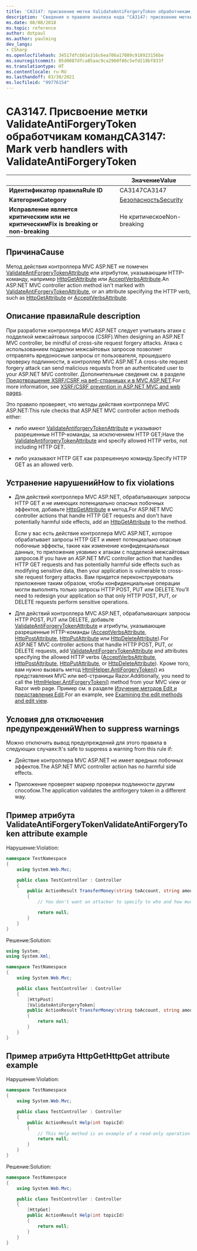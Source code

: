 ```yaml
---
title: 'CA3147: присвоение метки ValidateAntiForgeryToken обработчикам команд (анализ кода)'
description: 'Сведения о правиле анализа кода "CA3147: присвоение метки ValidateAntiForgeryToken обработчикам команд"'
ms.date: 08/08/2018
ms.topic: reference
author: dotpaul
ms.author: paulming
dev_langs:
- CSharp
ms.openlocfilehash: 34517dfcb01e316c6ea706a17089c918923156be
ms.sourcegitcommit: 05d0087dfca85aac9ca2960f86c5efd218bf833f
ms.translationtype: HT
ms.contentlocale: ru-RU
ms.lasthandoff: 03/30/2021
ms.locfileid: "99776154"
---
```

# <a name="ca3147-mark-verb-handlers-with-validateantiforgerytoken"></a><span data-ttu-id="dcfb0-103">CA3147. Присвоение метки ValidateAntiForgeryToken обработчикам команд</span><span class="sxs-lookup"><span data-stu-id="dcfb0-103">CA3147: Mark verb handlers with ValidateAntiForgeryToken</span></span>

| | <span data-ttu-id="dcfb0-104">Значение</span><span class="sxs-lookup"><span data-stu-id="dcfb0-104">Value</span></span> |
|-|-|
| <span data-ttu-id="dcfb0-105">**Идентификатор правила**</span><span class="sxs-lookup"><span data-stu-id="dcfb0-105">**Rule ID**</span></span> |<span data-ttu-id="dcfb0-106">CA3147</span><span class="sxs-lookup"><span data-stu-id="dcfb0-106">CA3147</span></span>|
| <span data-ttu-id="dcfb0-107">**Категория**</span><span class="sxs-lookup"><span data-stu-id="dcfb0-107">**Category**</span></span> |[<span data-ttu-id="dcfb0-108">Безопасность</span><span class="sxs-lookup"><span data-stu-id="dcfb0-108">Security</span></span>](security-warnings.md)|
| <span data-ttu-id="dcfb0-109">**Исправление является критическим или не критическим**</span><span class="sxs-lookup"><span data-stu-id="dcfb0-109">**Fix is breaking or non-breaking**</span></span> |<span data-ttu-id="dcfb0-110">Не критическое</span><span class="sxs-lookup"><span data-stu-id="dcfb0-110">Non-breaking</span></span>|

## <a name="cause"></a><span data-ttu-id="dcfb0-111">Причина</span><span class="sxs-lookup"><span data-stu-id="dcfb0-111">Cause</span></span>

<span data-ttu-id="dcfb0-112">Метод действия контроллера MVC ASP.NET не помечен [ValidateAntiForgeryTokenAttribute](/previous-versions/aspnet/dd492108(v=vs.118)) или атрибутом, указывающим HTTP-команду, например [HttpGetAttribute](/previous-versions/aspnet/ee470993(v%3dvs.118)) или [AcceptVerbsAttribute](/previous-versions/aspnet/dd470553%28v%3dvs.118%29).</span><span class="sxs-lookup"><span data-stu-id="dcfb0-112">An ASP.NET MVC controller action method isn't marked with [ValidateAntiForgeryTokenAttribute](/previous-versions/aspnet/dd492108(v=vs.118)), or an attribute specifying the HTTP verb, such as [HttpGetAttribute](/previous-versions/aspnet/ee470993(v%3dvs.118)) or [AcceptVerbsAttribute](/previous-versions/aspnet/dd470553%28v%3dvs.118%29).</span></span>

## <a name="rule-description"></a><span data-ttu-id="dcfb0-113">Описание правила</span><span class="sxs-lookup"><span data-stu-id="dcfb0-113">Rule description</span></span>

<span data-ttu-id="dcfb0-114">При разработке контроллера MVC ASP.NET следует учитывать атаки с подделкой межсайтовых запросов (CSRF).</span><span class="sxs-lookup"><span data-stu-id="dcfb0-114">When designing an ASP.NET MVC controller, be mindful of cross-site request forgery attacks.</span></span> <span data-ttu-id="dcfb0-115">Атака с использованием подделки межсайтовых запросов позволяет отправлять вредоносные запросы от пользователя, прошедшего проверку подлинности, в контроллер MVC ASP.NET.</span><span class="sxs-lookup"><span data-stu-id="dcfb0-115">A cross-site request forgery attack can send malicious requests from an authenticated user to your ASP.NET MVC controller.</span></span> <span data-ttu-id="dcfb0-116">Дополнительные сведения см. в разделе [Предотвращение XSRF/CSRF на веб-страницах и в MVC ASP.NET](/aspnet/mvc/overview/security/xsrfcsrf-prevention-in-aspnet-mvc-and-web-pages).</span><span class="sxs-lookup"><span data-stu-id="dcfb0-116">For more information, see [XSRF/CSRF prevention in ASP.NET MVC and web pages](/aspnet/mvc/overview/security/xsrfcsrf-prevention-in-aspnet-mvc-and-web-pages).</span></span>

<span data-ttu-id="dcfb0-117">Это правило проверяет, что методы действия контроллера MVC ASP.NET:</span><span class="sxs-lookup"><span data-stu-id="dcfb0-117">This rule checks that ASP.NET MVC controller action methods either:</span></span>

- <span data-ttu-id="dcfb0-118">либо имеют [ValidateAntiforgeryTokenAttribute](/previous-versions/aspnet/dd492108%28v%3dvs.118%29) и указывают разрешенные HTTP-команды, за исключением HTTP GET;</span><span class="sxs-lookup"><span data-stu-id="dcfb0-118">Have the [ValidateAntiforgeryTokenAttribute](/previous-versions/aspnet/dd492108%28v%3dvs.118%29) and specify allowed HTTP verbs, not including HTTP GET.</span></span>

- <span data-ttu-id="dcfb0-119">либо указывают HTTP GET как разрешенную команду.</span><span class="sxs-lookup"><span data-stu-id="dcfb0-119">Specify HTTP GET as an allowed verb.</span></span>

## <a name="how-to-fix-violations"></a><span data-ttu-id="dcfb0-120">Устранение нарушений</span><span class="sxs-lookup"><span data-stu-id="dcfb0-120">How to fix violations</span></span>

- <span data-ttu-id="dcfb0-121">Для действий контроллера MVC ASP.NET, обрабатывающих запросы HTTP GET и не имеющих потенциально опасных побочных эффектов, добавьте [HttpGetAttribute](/previous-versions/aspnet/ee470993%28v%3dvs.118%29) в метод.</span><span class="sxs-lookup"><span data-stu-id="dcfb0-121">For ASP.NET MVC controller actions that handle HTTP GET requests and don't have potentially harmful side effects, add an [HttpGetAttribute](/previous-versions/aspnet/ee470993%28v%3dvs.118%29) to the method.</span></span>

  <span data-ttu-id="dcfb0-122">Если у вас есть действие контроллера MVC ASP.NET, которое обрабатывает запросы HTTP GET и имеет потенциально опасные побочные эффекты, такие как изменение конфиденциальных данных, то приложение уязвимо к атакам с подделкой межсайтовых запросов.</span><span class="sxs-lookup"><span data-stu-id="dcfb0-122">If you have an ASP.NET MVC controller action that handles HTTP GET requests and has potentially harmful side effects such as modifying sensitive data, then your application is vulnerable to cross-site request forgery attacks.</span></span>  <span data-ttu-id="dcfb0-123">Вам придется переконструировать приложение таким образом, чтобы конфиденциальные операции могли выполнять только запросы HTTP POST, PUT или DELETE.</span><span class="sxs-lookup"><span data-stu-id="dcfb0-123">You'll need to redesign your application so that only HTTP POST, PUT, or DELETE requests perform sensitive operations.</span></span>

- <span data-ttu-id="dcfb0-124">Для действий контроллера MVC ASP.NET, обрабатывающих запросы HTTP POST, PUT или DELETE, добавьте [ValidateAntiForgeryTokenAttribute](/previous-versions/aspnet/dd492108(v=vs.118)) и атрибуты, указывающие разрешенные HTTP-команды ([AcceptVerbsAttribute](/previous-versions/aspnet/dd470553%28v%3dvs.118%29), [HttpPostAttribute](/previous-versions/aspnet/ee264023%28v%3dvs.118%29), [HttpPutAttribute](/previous-versions/aspnet/ee470909%28v%3dvs.118%29) или [HttpDeleteAttribute](/previous-versions/aspnet/ee470917%28v%3dvs.118%29)).</span><span class="sxs-lookup"><span data-stu-id="dcfb0-124">For ASP.NET MVC controller actions that handle HTTP POST, PUT, or DELETE requests, add [ValidateAntiForgeryTokenAttribute](/previous-versions/aspnet/dd492108(v=vs.118)) and attributes specifying the allowed HTTP verbs ([AcceptVerbsAttribute](/previous-versions/aspnet/dd470553%28v%3dvs.118%29), [HttpPostAttribute](/previous-versions/aspnet/ee264023%28v%3dvs.118%29), [HttpPutAttribute](/previous-versions/aspnet/ee470909%28v%3dvs.118%29), or [HttpDeleteAttribute](/previous-versions/aspnet/ee470917%28v%3dvs.118%29)).</span></span> <span data-ttu-id="dcfb0-125">Кроме того, вам нужно вызвать метод [HtmlHelper.AntiForgeryToken()](/previous-versions/aspnet/dd504812%28v%3dvs.118%29) из представления MVC или веб-страницы Razor.</span><span class="sxs-lookup"><span data-stu-id="dcfb0-125">Additionally, you need to call the [HtmlHelper.AntiForgeryToken()](/previous-versions/aspnet/dd504812%28v%3dvs.118%29) method from your MVC view or Razor web page.</span></span> <span data-ttu-id="dcfb0-126">Пример см. в разделе [Изучение методов Edit и представления Edit](/aspnet/mvc/overview/getting-started/introduction/examining-the-edit-methods-and-edit-view).</span><span class="sxs-lookup"><span data-stu-id="dcfb0-126">For an example, see [Examining the edit methods and edit view](/aspnet/mvc/overview/getting-started/introduction/examining-the-edit-methods-and-edit-view).</span></span>

## <a name="when-to-suppress-warnings"></a><span data-ttu-id="dcfb0-127">Условия для отключения предупреждений</span><span class="sxs-lookup"><span data-stu-id="dcfb0-127">When to suppress warnings</span></span>

<span data-ttu-id="dcfb0-128">Можно отключить вывод предупреждений для этого правила в следующих случаях:</span><span class="sxs-lookup"><span data-stu-id="dcfb0-128">It's safe to suppress a warning from this rule if:</span></span>

- <span data-ttu-id="dcfb0-129">Действие контроллера MVC ASP.NET не имеет вредных побочных эффектов.</span><span class="sxs-lookup"><span data-stu-id="dcfb0-129">The ASP.NET MVC controller action has no harmful side effects.</span></span>

- <span data-ttu-id="dcfb0-130">Приложение проверяет маркер проверки подлинности другим способом.</span><span class="sxs-lookup"><span data-stu-id="dcfb0-130">The application validates the antiforgery token in a different way.</span></span>

## <a name="validateantiforgerytoken-attribute-example"></a><span data-ttu-id="dcfb0-131">Пример атрибута ValidateAntiForgeryToken</span><span class="sxs-lookup"><span data-stu-id="dcfb0-131">ValidateAntiForgeryToken attribute example</span></span>

<span data-ttu-id="dcfb0-132">Нарушение:</span><span class="sxs-lookup"><span data-stu-id="dcfb0-132">Violation:</span></span>

```csharp
namespace TestNamespace
{
    using System.Web.Mvc;

    public class TestController : Controller
    {
        public ActionResult TransferMoney(string toAccount, string amount)
        {
            // You don't want an attacker to specify to who and how much money to transfer.

            return null;
        }
    }
}
```

<span data-ttu-id="dcfb0-133">Решение:</span><span class="sxs-lookup"><span data-stu-id="dcfb0-133">Solution:</span></span>

```csharp
using System;
using System.Xml;

namespace TestNamespace
{
    using System.Web.Mvc;

    public class TestController : Controller
    {
        [HttpPost]
        [ValidateAntiForgeryToken]
        public ActionResult TransferMoney(string toAccount, string amount)
        {
            return null;
        }
    }
}
```

## <a name="httpget-attribute-example"></a><span data-ttu-id="dcfb0-134">Пример атрибута HttpGet</span><span class="sxs-lookup"><span data-stu-id="dcfb0-134">HttpGet attribute example</span></span>

<span data-ttu-id="dcfb0-135">Нарушение:</span><span class="sxs-lookup"><span data-stu-id="dcfb0-135">Violation:</span></span>

```csharp
namespace TestNamespace
{
    using System.Web.Mvc;

    public class TestController : Controller
    {
        public ActionResult Help(int topicId)
        {
            // This Help method is an example of a read-only operation with no harmful side effects.
            return null;
        }
    }
}
```

<span data-ttu-id="dcfb0-136">Решение:</span><span class="sxs-lookup"><span data-stu-id="dcfb0-136">Solution:</span></span>

```csharp
namespace TestNamespace
{
    using System.Web.Mvc;

    public class TestController : Controller
    {
        [HttpGet]
        public ActionResult Help(int topicId)
        {
            return null;
        }
    }
}
```
